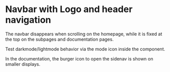 # Navbar with Logo and header navigation

The navbar disappears when scrolling on the homepage, while it is fixed at the top on the subpages and documentation pages.

Test darkmode/lightmode behavior via the mode icon inside the component.

In the documentation, the burger icon to open the sidenav is shown on smaller displays.
